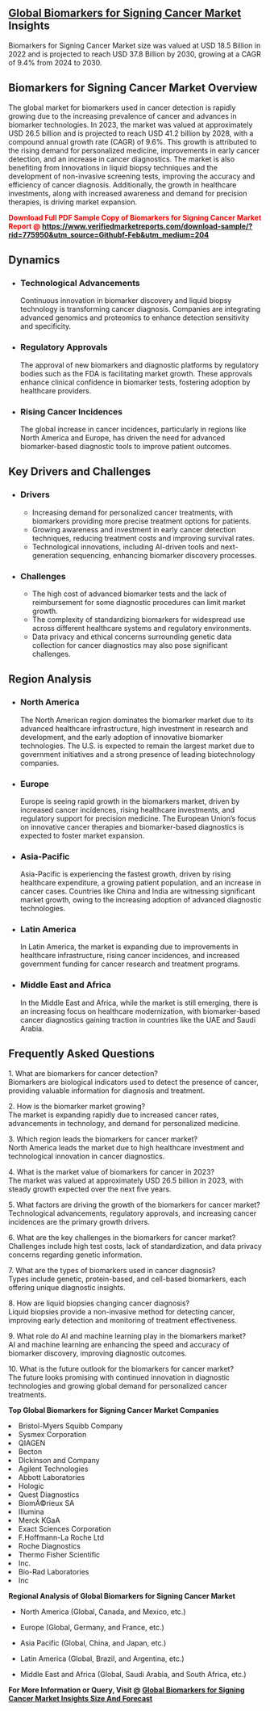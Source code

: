 <h2><a href="https://www.verifiedmarketreports.com/download-sample/?rid=775950&amp;utm_source=Githubf&amp;utm_medium=204" target="_blank">Global Biomarkers for Signing Cancer Market</a> Insights</h2><p>Biomarkers for Signing Cancer Market size was valued at USD 18.5 Billion in 2022 and is projected to reach USD 37.8 Billion by 2030, growing at a CAGR of 9.4% from 2024 to 2030.</p><p> <h2>Biomarkers for Signing Cancer Market Overview</h2> <p>The global market for biomarkers used in cancer detection is rapidly growing due to the increasing prevalence of cancer and advances in biomarker technologies. In 2023, the market was valued at approximately USD 26.5 billion and is projected to reach USD 41.2 billion by 2028, with a compound annual growth rate (CAGR) of 9.6%. This growth is attributed to the rising demand for personalized medicine, improvements in early cancer detection, and an increase in cancer diagnostics. The market is also benefiting from innovations in liquid biopsy techniques and the development of non-invasive screening tests, improving the accuracy and efficiency of cancer diagnosis. Additionally, the growth in healthcare investments, along with increased awareness and demand for precision therapies, is driving market expansion.</p> <p><strong><p><span class=""><span style="color: #ff0000;"><strong>Download Full PDF Sample Copy of Biomarkers for Signing Cancer Market Report</strong> @ </span><a href="https://www.verifiedmarketreports.com/download-sample/?rid=775950&amp;utm_source=Githubf-Feb&amp;utm_medium=204" target="_blank">https://www.verifiedmarketreports.com/download-sample/?rid=775950&amp;utm_source=Githubf-Feb&amp;utm_medium=204</a></span></p></strong></p> <h2>Dynamics</h2> <ul> <li><h3>Technological Advancements</h3>Continuous innovation in biomarker discovery and liquid biopsy technology is transforming cancer diagnosis. Companies are integrating advanced genomics and proteomics to enhance detection sensitivity and specificity.</li> <li><h3>Regulatory Approvals</h3>The approval of new biomarkers and diagnostic platforms by regulatory bodies such as the FDA is facilitating market growth. These approvals enhance clinical confidence in biomarker tests, fostering adoption by healthcare providers.</li> <li><h3>Rising Cancer Incidences</h3>The global increase in cancer incidences, particularly in regions like North America and Europe, has driven the need for advanced biomarker-based diagnostic tools to improve patient outcomes.</li> </ul> <h2>Key Drivers and Challenges</h2> <ul> <li><h3>Drivers</h3> <ul> <li>Increasing demand for personalized cancer treatments, with biomarkers providing more precise treatment options for patients.</li> <li>Growing awareness and investment in early cancer detection techniques, reducing treatment costs and improving survival rates.</li> <li>Technological innovations, including AI-driven tools and next-generation sequencing, enhancing biomarker discovery processes.</li> </ul> </li> <li><h3>Challenges</h3> <ul> <li>The high cost of advanced biomarker tests and the lack of reimbursement for some diagnostic procedures can limit market growth.</li> <li>The complexity of standardizing biomarkers for widespread use across different healthcare systems and regulatory environments.</li> <li>Data privacy and ethical concerns surrounding genetic data collection for cancer diagnostics may also pose significant challenges.</li> </ul> </li> </ul> <h2>Region Analysis</h2> <ul> <li><h3>North America</h3>The North American region dominates the biomarker market due to its advanced healthcare infrastructure, high investment in research and development, and the early adoption of innovative biomarker technologies. The U.S. is expected to remain the largest market due to government initiatives and a strong presence of leading biotechnology companies.</li> <li><h3>Europe</h3>Europe is seeing rapid growth in the biomarkers market, driven by increased cancer incidences, rising healthcare investments, and regulatory support for precision medicine. The European Union’s focus on innovative cancer therapies and biomarker-based diagnostics is expected to foster market expansion.</li> <li><h3>Asia-Pacific</h3>Asia-Pacific is experiencing the fastest growth, driven by rising healthcare expenditure, a growing patient population, and an increase in cancer cases. Countries like China and India are witnessing significant market growth, owing to the increasing adoption of advanced diagnostic technologies.</li> <li><h3>Latin America</h3>In Latin America, the market is expanding due to improvements in healthcare infrastructure, rising cancer incidences, and increased government funding for cancer research and treatment programs.</li> <li><h3>Middle East and Africa</h3>In the Middle East and Africa, while the market is still emerging, there is an increasing focus on healthcare modernization, with biomarker-based cancer diagnostics gaining traction in countries like the UAE and Saudi Arabia.</li> </ul> <h2>Frequently Asked Questions</h2> <p>1. What are biomarkers for cancer detection? <br> Biomarkers are biological indicators used to detect the presence of cancer, providing valuable information for diagnosis and treatment.</p> <p>2. How is the biomarker market growing? <br> The market is expanding rapidly due to increased cancer rates, advancements in technology, and demand for personalized medicine.</p> <p>3. Which region leads the biomarkers for cancer market? <br> North America leads the market due to high healthcare investment and technological innovation in cancer diagnostics.</p> <p>4. What is the market value of biomarkers for cancer in 2023? <br> The market was valued at approximately USD 26.5 billion in 2023, with steady growth expected over the next five years.</p> <p>5. What factors are driving the growth of the biomarkers for cancer market? <br> Technological advancements, regulatory approvals, and increasing cancer incidences are the primary growth drivers.</p> <p>6. What are the key challenges in the biomarkers for cancer market? <br> Challenges include high test costs, lack of standardization, and data privacy concerns regarding genetic information.</p> <p>7. What are the types of biomarkers used in cancer diagnosis? <br> Types include genetic, protein-based, and cell-based biomarkers, each offering unique diagnostic insights.</p> <p>8. How are liquid biopsies changing cancer diagnosis? <br> Liquid biopsies provide a non-invasive method for detecting cancer, improving early detection and monitoring of treatment effectiveness.</p> <p>9. What role do AI and machine learning play in the biomarkers market? <br> AI and machine learning are enhancing the speed and accuracy of biomarker discovery, improving diagnostic outcomes.</p> <p>10. What is the future outlook for the biomarkers for cancer market? <br> The future looks promising with continued innovation in diagnostic technologies and growing global demand for personalized cancer treatments.</p> </p><p><strong>Top Global Biomarkers for Signing Cancer Market Companies</strong></p><div data-test-id=""><p><li>Bristol-Myers Squibb Company</li><li> Sysmex Corporation</li><li> QIAGEN</li><li> Becton</li><li> Dickinson and Company</li><li> Agilent Technologies</li><li> Abbott Laboratories</li><li> Hologic</li><li> Quest Diagnostics</li><li> BiomÃ©rieux SA</li><li> Illumina</li><li> Merck KGaA</li><li> Exact Sciences Corporation</li><li> F.Hoffmann-La Roche Ltd</li><li> Roche Diagnostics</li><li> Thermo Fisher Scientific</li><li> Inc.</li><li> Bio-Rad Laboratories</li><li> Inc</li></p><div><strong>Regional Analysis of&nbsp;Global Biomarkers for Signing Cancer Market</strong></div><ul><li dir="ltr"><p dir="ltr">North America&nbsp;(Global, Canada, and Mexico, etc.)</p></li><li dir="ltr"><p dir="ltr">Europe (Global, Germany, and France, etc.)</p></li><li dir="ltr"><p dir="ltr">Asia Pacific&nbsp;(Global, China, and Japan, etc.)</p></li><li dir="ltr"><p dir="ltr">Latin America&nbsp;(Global, Brazil, and Argentina, etc.)</p></li><li dir="ltr">Middle East and Africa&nbsp;(Global, Saudi Arabia, and South Africa, etc.)</li></ul><p><strong>For More Information or Query, Visit @&nbsp;</strong><strong><a href="https://www.verifiedmarketreports.com/product/biomarkers-for-signing-cancer-market/?utm_source=Githubf&amp;utm_medium=204" target="_blank">Global Biomarkers for Signing Cancer Market Insights Size And Forecast</a></strong></p></div>
